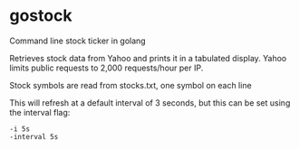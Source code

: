 # gostock
Command line stock ticker in golang

Retrieves stock data from Yahoo and prints it in a tabulated display. Yahoo limits public requests to 2,000 requests/hour per IP.

Stock symbols are read from stocks.txt, one symbol on each line

This will refresh at a default interval of 3 seconds, but this can be set using the interval flag:

```
-i 5s
-interval 5s
```


